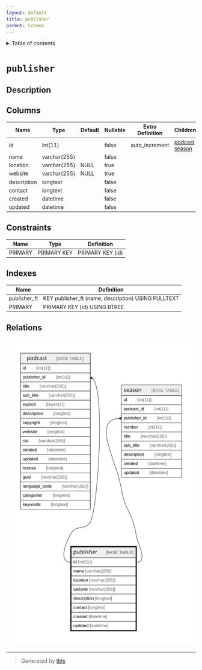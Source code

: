```yaml
---
layout: default
title: publisher
parent: Schema
---
```


<details markdown="block">
  <summary>
    Table of contents
  </summary>
  {: .text-delta }
1. TOC
{:toc}
</details>

# `publisher`

## Description

## Columns

|Name|Type|Default|Nullable|Extra Definition|Children|Parents|Comment|
|----|----|-------|--------|----------------|--------|-------|-------|
|id|int(11)||false|auto_increment|[podcast](podcast.md) [season](season.md)|||
|name|varchar(255)||false|||||
|location|varchar(255)|NULL|true|||||
|website|varchar(255)|NULL|true|||||
|description|longtext||false|||||
|contact|longtext||false|||||
|created|datetime||false||||(DC2Type:datetime_immutable)|
|updated|datetime||false||||(DC2Type:datetime_immutable)|

## Constraints

| Name | Type | Definition |
| ---- | ---- | ---------- |
| PRIMARY | PRIMARY KEY | PRIMARY KEY (id) |

## Indexes

| Name | Definition |
| ---- | ---------- |
| publisher_ft | KEY publisher_ft (name, description) USING FULLTEXT |
| PRIMARY | PRIMARY KEY (id) USING BTREE |

## Relations

![er](publisher.svg)

---

> Generated by [tbls](https://github.com/k1LoW/tbls)

<script>
    const linkList = [].slice.call(document.querySelectorAll('a[href$=".md"]'));
    linkList.map(function (linkEl) {
        linkEl.href = linkEl.href.replace('.md', '.html');
    });
</script>